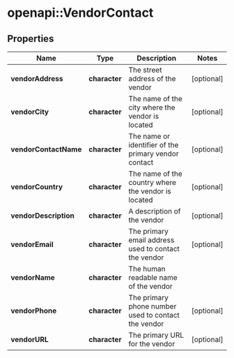 # openapi::VendorContact

## Properties
Name | Type | Description | Notes
------------ | ------------- | ------------- | -------------
**vendorAddress** | **character** | The street address of the vendor | [optional] 
**vendorCity** | **character** | The name of the city where the vendor is located | [optional] 
**vendorContactName** | **character** | The name or identifier of the primary vendor contact | [optional] 
**vendorCountry** | **character** | The name of the country where the vendor is located | [optional] 
**vendorDescription** | **character** | A description of the vendor | [optional] 
**vendorEmail** | **character** | The primary email address used to contact the vendor | [optional] 
**vendorName** | **character** | The human readable name of the vendor | 
**vendorPhone** | **character** | The primary phone number used to contact the vendor | [optional] 
**vendorURL** | **character** | The primary URL for the vendor | [optional] 


